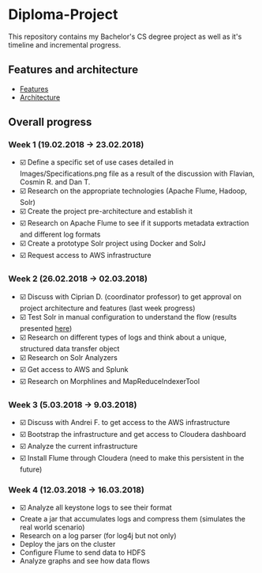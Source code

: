 # Diploma-Project
This repository contains my Bachelor's CS degree project as well as it's timeline and incremental progress.

## Features and architecture

* [Features](Images/Specifications.png)
* [Architecture](Images/Architecture.png)

## Overall progress

### Week 1 (19.02.2018 -> 23.02.2018)

* :ballot_box_with_check: Define a specific set of use cases detailed in Images/Specifications.png file as a result of the discussion with Flavian, Cosmin R. and Dan T.
* :ballot_box_with_check: Research on the appropriate technologies (Apache Flume, Hadoop, Solr)
* :ballot_box_with_check: Create the project pre-architecture and establish it
* :ballot_box_with_check: Research on Apache Flume to see if it supports metadata extraction and different log formats
* :ballot_box_with_check: Create a prototype Solr project using Docker and SolrJ
* :ballot_box_with_check: Request access to AWS infrastructure

### Week 2 (26.02.2018 -> 02.03.2018)

* :ballot_box_with_check: Discuss with Ciprian D. (coordinator professor) to get approval on project architecture and features (last week progress)
* :ballot_box_with_check: Test Solr in manual configuration to understand the flow (results presented [here](Documentation/Solr/SolrSummary.md))
* :ballot_box_with_check: Research on different types of logs and think about a unique, structured data transfer object
* :ballot_box_with_check: Research on Solr Analyzers
* :ballot_box_with_check: Get access to AWS and Splunk
* :ballot_box_with_check: Research on Morphlines and MapReduceIndexerTool

### Week 3 (5.03.2018 -> 9.03.2018)

* :ballot_box_with_check: Discuss with Andrei F. to get access to the AWS infrastructure
* :ballot_box_with_check: Bootstrap the infrastructure and get access to Cloudera dashboard
* :ballot_box_with_check: Analyze the current infrastructure
* :ballot_box_with_check: Install Flume through Cloudera (need to make this persistent in the future)

### Week 4 (12.03.2018 -> 16.03.2018)

* :ballot_box_with_check: Analyze all keystone logs to see their format
* Create a jar that accumulates logs and compress them (simulates the real world scenario)
* Research on a log parser (for log4j but not only)
* Deploy the jars on the cluster
* Configure Flume to send data to HDFS
* Analyze graphs and see how data flows
